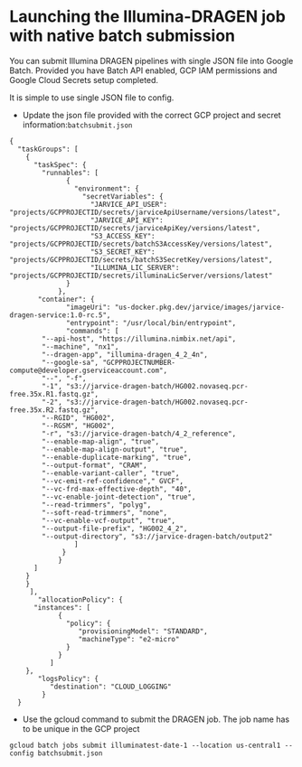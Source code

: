 # Launching the Illumina-DRAGEN job with native batch submission

You can submit Illumina DRAGEN pipelines with single JSON file into Google Batch. Provided you have Batch API enabled, GCP IAM permissions and Google Cloud Secrets setup completed.

It is simple to use single JSON file to config. 
- Update the json file provided with the correct GCP project and secret information:`batchsubmit.json`

```
{
  "taskGroups": [
    {
      "taskSpec": {
        "runnables": [
              {
                "environment": {
                  "secretVariables": {
                    "JARVICE_API_USER": "projects/GCPPROJECTID/secrets/jarviceApiUsername/versions/latest",
                    "JARVICE_API_KEY": "projects/GCPPROJECTID/secrets/jarviceApiKey/versions/latest",
                    "S3_ACCESS_KEY": "projects/GCPPROJECTID/secrets/batchS3AccessKey/versions/latest",
                    "S3_SECRET_KEY": "projects/GCPPROJECTID/secrets/batchS3SecretKey/versions/latest",
                    "ILLUMINA_LIC_SERVER": "projects/GCPPROJECTID/secrets/illuminaLicServer/versions/latest"
              }
            },          
	   "container": {
              "imageUri": "us-docker.pkg.dev/jarvice/images/jarvice-dragen-service:1.0-rc.5",
              "entrypoint": "/usr/local/bin/entrypoint",
              "commands": [
		"--api-host", "https://illumina.nimbix.net/api",
		"--machine", "nx1",
		"--dragen-app", "illumina-dragen_4_2_4n",
		"--google-sa", "GCPPROJECTNUMBER-compute@developer.gserviceaccount.com",
		"--", "-f",
		"-1", "s3://jarvice-dragen-batch/HG002.novaseq.pcr-free.35x.R1.fastq.gz",
		"-2", "s3://jarvice-dragen-batch/HG002.novaseq.pcr-free.35x.R2.fastq.gz",
		"--RGID", "HG002",
		"--RGSM", "HG002",
		"-r", "s3://jarvice-dragen-batch/4_2_reference",
		"--enable-map-align", "true",
		"--enable-map-align-output", "true",
		"--enable-duplicate-marking", "true",
		"--output-format", "CRAM",
		"--enable-variant-caller", "true",
		"--vc-emit-ref-confidence"," GVCF",
		"--vc-frd-max-effective-depth", "40",
		"--vc-enable-joint-detection", "true",
		"--read-trimmers", "polyg",
		"--soft-read-trimmers", "none",
		"--vc-enable-vcf-output", "true",
		"--output-file-prefix", "HG002_4_2",
		"--output-directory", "s3://jarvice-dragen-batch/output2"
                ]
             }
    		}
	  ]
	}
	}
     ],     
       "allocationPolicy": {
 	  "instances": [
     	    {
              "policy": {
                 "provisioningModel": "STANDARD",
                 "machineType": "e2-micro"
              }
            } 
          ]
	},
       "logsPolicy": {
    	  "destination": "CLOUD_LOGGING"
        }
  }
```

- Use the gcloud command to submit the DRAGEN job. The job name has to be unique in the GCP project

`gcloud batch jobs submit illuminatest-date-1 --location us-central1 --config batchsubmit.json`
